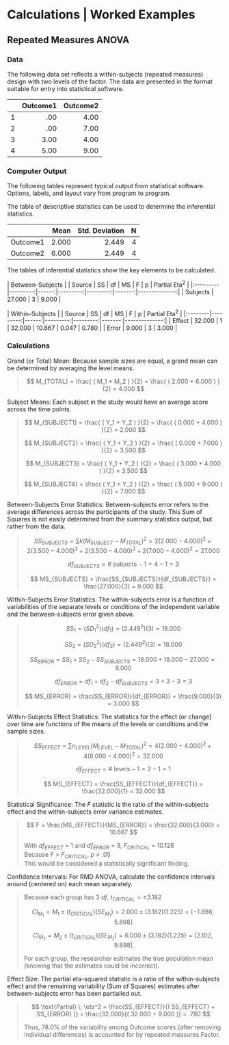 # Calculations | Worked Examples

## Repeated Measures ANOVA

### Data

The following data set reflects a within-subjects (repeated measures) design with two levels of the factor. The data are presented in the format suitable for entry into statistical software.

|     | Outcome1 | Outcome2 |
|-----|---------:|---------:|
| 1   | .00      | 4.00     |
| 2   | .00      | 7.00     |
| 3   | 3.00     | 4.00     |
| 4   | 5.00     | 9.00     |

### Computer Output

The following tables represent typical output from statistical software. Options, labels, and layout vary from program to program.

The table of descriptive statistics can be used to determine the inferential statistics.

|          | Mean  | Std. Deviation | N   |
|:---------|------:|---------------:|----:|
| Outcome1 | 2.000 | 2.449          | 4   |
| Outcome2 | 6.000 | 2.449          | 4   |

The tables of inferential statistics show the key elements to be calculated.

| Between-Subjects |
| Source   | SS       |	df	  | MS       | F        |  p     | Partial Eta<sup>2</sup> | 
|:---------|---------:|------:|---------:|---------:|-------:|--------------:|
| Subjects |   27.000 |     3 |    9.000 | 


| Within-Subjects |
| Source  | SS       |	df	 | MS       | F        |  p     | Partial Eta<sup>2</sup> | 
|:--------|---------:|------:|---------:|---------:|-------:|--------------:|
| Effect  |	  32.000 |     1 |   32.000 |   10.667 |  0.047 |         0.780 |
| Error   |    9.000 |     3 |    3.000 |

### Calculations

Grand (or Total) Mean: Because sample sizes are equal, a grand mean can be determined by averaging the level means.

> $$ M_{TOTAL} = \frac{ ( M_1 + M_2 ) }{2} = \frac{ ( 2.000 + 6.000 ) }{2} = 4.000 $$

Subject Means: Each subject in the study would have an average score across the time points.

> $$ M_{SUBJECT1} = \frac{ ( Y_1 + Y_2 ) }{2} = \frac{ ( 0.000 + 4.000 ) }{2} = 2.000 $$
>
> $$ M_{SUBJECT2} = \frac{ ( Y_1 + Y_2 ) }{2} = \frac{ ( 0.000 + 7.000 ) }{2} = 3.500 $$
>
> $$ M_{SUBJECT3} = \frac{ ( Y_1 + Y_2 ) }{2} = \frac{ ( 3.000 + 4.000 ) }{2} = 3.500 $$
>
> $$ M_{SUBJECT4} = \frac{ ( Y_1 + Y_2 ) }{2} = \frac{ ( 5.000 + 9.000 ) }{2} = 7.000 $$

Between-Subjects Error Statistics: Between-subjects error refers to the average differences across the participants of the study. This Sum of Squares is not easily determined from the summary statistics output, but rather from the data.

> $$ SS_{SUBJECTS} = \sum k (M_{SUBJECT} - M_{TOTAL})^2 = 2 ( 2.000 - 4.000 )^2 + 2 ( 3.500 - 4.000 )^2 + 2 ( 3.500 - 4.000 )^2 + 2 ( 7.000 - 4.000 )^2 = 27.000  $$
>
> $$ df_{SUBJECTS} = \text{# subjects} − 1 = 4 − 1 = 3 $$
>
> $$ MS_{SUBJECTS} = \frac{SS_{SUBJECTS}}{df_{SUBJECTS}} = \frac{27.000}{3} = 9.000 $$

Within-Subjects Error Statistics: The within-subjects error is a function of variabilities of the separate levels or conditions of the independent variable and the between-subjects error given above.

> $$ SS_1 = ( SD_1^2 ) ( df_1 ) = ( 2.449^2 ) ( 3 ) = 18.000 $$
>
> $$ SS_2 = ( SD_2^2 ) ( df_2 ) = ( 2.449^2 ) ( 3 ) = 18.000 $$
>
> $$ SS_{ERROR} = SS_1 + SS_2 - SS_{SUBJECTS} = 18.000 + 18.000 - 27.000 = 9.000 $$
>
> $$ df_{ERROR} = df_1 + df_2 - df_{SUBJECTS} = 3 + 3 - 3 = 3 $$
>
> $$ MS_{ERROR} = \frac{SS_{ERROR}}{df_{ERROR}} = \frac{9.000}{3} = 3.000 $$

Within-Subjects Effect Statistics: The statistics for the effect (or change) over time are functions of the means of the levels or conditions and the sample sizes.

> $$ SS_{EFFECT} = \sum n_{LEVEL} (M_{LEVEL} - M_{TOTAL})^2 = 4 ( 2.000 - 4.000 )^2 + 4 ( 6.000 - 4.000 )^2 = 32.000  $$
>
> $$ df_{EFFECT} = \text{# levels} − 1 = 2 − 1 = 1 $$
>
> $$ MS_{EFFECT} = \frac{SS_{EFFECT}}{df_{EFFECT}} = \frac{32.000}{1} = 32.000 $$

Statistical Significance: The *F* statistic is the ratio of the within-subjects effect and the within-subjects error variance estimates. 

> $$ F = \frac{MS_{EFFECT}}{MS_{ERROR}} = \frac{32.000}{3.000} = 10.667 $$
>
> With *df<sub>EFFECT</sub>* = 1 and *df<sub>ERROR</sub>* = 3, *F<sub>CRITICAL</sub>* = 10.128  
> Because *F* > *F<sub>CRITICAL</sub>*, *p* < .05  
> This would be considered a statistically significant finding.

Confidence Intervals: For RMD ANOVA, calculate the confidence intervals around (centered on) each mean separately.

> Because each group has 3 *df*, *t<sub>CRITICAL</sub>* = ±3.182
>
> $$ CI_{M_1} = M_1 \pm (t_{CRITICAL}) (SE_{M_1}) = 2.000 \pm (3.182) (1.225) = [ −1.898, 5.898 ] $$
>
> $$ CI_{M_2} = M_2 \pm (t_{CRITICAL}) (SE_{M_2}) = 6.000 \pm (3.182) (1.225) = [ 2.102, 9.898 ] $$
>
> For each group, the researcher estimates the true population mean (knowing that the estimates could be incorrect).

Effect Size: The partial eta-squared statistic is a ratio of the within-subjects effect and the remaining variability (Sum of Squares) estimates after between-subjects error has been partialled out.

> $$ \text{Partial} \; \eta^2 = \frac{SS_{EFFECT}}{( SS_{EFFECT} + SS_{ERROR} )} = \frac{32.000}{( 32.000 + 9.000 )} = .780 $$
>
> Thus, 78.0% of the variability among Outcome scores (after removing individual differences) is accounted for by repeated measures Factor.
